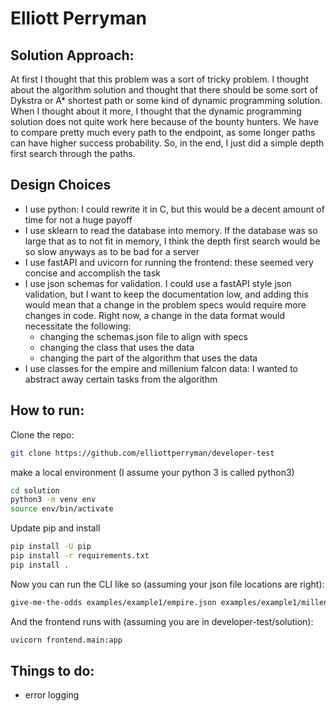 # Elliott Perryman
## Solution Approach:
At first I thought that this problem was a sort of tricky problem. I thought about the algorithm solution and thought that there should be some sort of Dykstra or A* shortest path or some kind of dynamic programming solution. When I thought about it more, I thought that the dynamic programming solution does not quite work here because of the bounty hunters. We have to compare pretty much every path to the endpoint, as some longer paths can have higher success probability. So, in the end, I just did a simple depth first search through the paths. 

## Design Choices
 * I use python: I could rewrite it in C, but this would be a decent amount of time for not a huge payoff
 * I use sklearn to read the database into memory. If the database was so large that as to not fit in memory, I think the depth first search would be so slow anyways as to be bad for a server
 * I use fastAPI and uvicorn for running the frontend: these seemed very concise and accomplish the task
 * I use json schemas for validation. I could use a fastAPI style json validation, but I want to keep the documentation low, and adding this would mean that a change in the problem specs would require more changes in code. Right now, a change in the data format would necessitate the following:
    - changing the schemas.json file to align with specs
    - changing the class that uses the data
    - changing the part of the algorithm that uses the data
 * I use classes for the empire and millenium falcon data: I wanted to abstract away certain tasks from the algorithm

## How to run:
Clone the repo:
```bash
git clone https://github.com/elliottperryman/developer-test
```

make a local environment (I assume your python 3 is called python3)
```bash
cd solution
python3 -m venv env
source env/bin/activate
```

Update pip and install
```bash
pip install -U pip
pip install -r requirements.txt
pip install .
```

Now you can run the CLI like so (assuming your json file locations are right):
```bash
give-me-the-odds examples/example1/empire.json examples/example1/millennium-falcon.json
```

And the frontend runs with (assuming you are in developer-test/solution):
```bash
uvicorn frontend.main:app
```

## Things to do:
 * error logging

